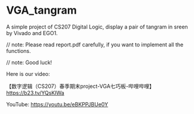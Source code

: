 # VGA_tangram
A simple project of CS207 Digital Logic, display a pair of tangram in sreen by Vivado and EGO1.

// note: Please read report.pdf carefully, if you want to implement all the functions.

// note: Good luck!

Here is our video:

【数字逻辑（CS207）春季期末project-VGA七巧板-哔哩哔哩】 https://b23.tv/YQsKIWa

YouTube: https://youtu.be/eBKPPJBUe0Y

